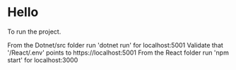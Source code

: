# Hello

To run the project.

From the Dotnet/src folder run 'dotnet run' for localhost:5001
Validate that '/React/.env' points to https://localhost:5001
From the React folder run 'npm start' for localhost:3000
